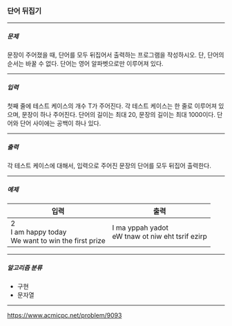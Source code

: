 ### 단어 뒤집기

***

##### 문제
문장이 주어졌을 때, 단어를 모두 뒤집어서 출력하는 프로그램을 작성하시오. 단, 단어의 순서는 바꿀 수 없다. 단어는 영어 알파벳으로만 이루어져 있다.

***

##### 입력
첫째 줄에 테스트 케이스의 개수 T가 주어진다. 각 테스트 케이스는 한 줄로 이루어져 있으며, 문장이 하나 주어진다. 단어의 길이는 최대 20, 문장의 길이는 최대 1000이다. 단어와 단어 사이에는 공백이 하나 있다.

***

##### 출력
각 테스트 케이스에 대해서, 입력으로 주어진 문장의 단어를 모두 뒤집어 출력한다.

***

##### 예제
| 입력                                                        | 출력                                                  |
|-----------------------------------------------------------|-----------------------------------------------------|
| 2<br/>I am happy today<br/>We want to win the first prize | I ma yppah yadot<br/>eW tnaw ot niw eht tsrif ezirp |

***

##### 알고리즘 분류
* 구현
* 문자열

***

https://www.acmicpc.net/problem/9093